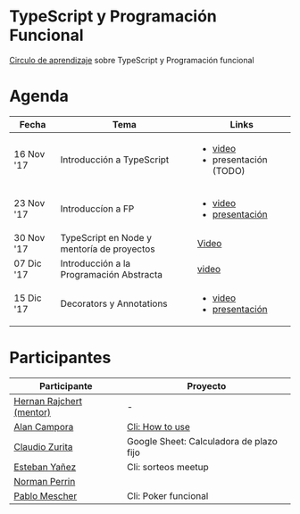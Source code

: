 # TypeScript y Programación Funcional
[Circulo de aprendizaje](https://github.com/circulo-aprendizaje/organizacion) sobre TypeScript y Programación funcional

# Agenda

| Fecha  | Tema | Links |
| ------------- | ------------- | ------------- |
| 16 Nov '17 | Introducción a TypeScript | <ul><li>[video](https://www.youtube.com/watch?v=SYybejXWP7Q)</li><li>presentación (TODO)</li></ul> |
| 23 Nov '17 | Introduccíon a FP | <ul><li>[video](https://www.youtube.com/watch?v=Iwd4JLSk1d4)</li><li>[presentación](http://slides.com/normanperrin/deck#/)</li></ul>|
| 30 Nov '17 | TypeScript en Node y mentoría de proyectos | [Video](https://www.youtube.com/watch?v=eKUf0ZL4eME) |
| 07 Dic '17 | Introducción a la Programación Abstracta | [video](https://www.youtube.com/watch?v=NjPTbdW81BA) |
| 15 Dic '17 | Decorators y Annotations | <ul><li>[video](https://www.youtube.com/watch?v=251TmCFY8iI)</li><li>[presentación](https://slides.com/teban3010/typescript-annotations/fullscreen#/)</li></ul> |

# Participantes

| Participante   | Proyecto |
| ------------- | ------------- | 
| [Hernan Rajchert (mentor)](https://github.com/circulo-aprendizaje/organizacion/blob/master/mensajes/hernan_rajchert.md) | - |  
| [Alan Campora](https://github.com/circulo-aprendizaje/organizacion/blob/master/mensajes/alancampora.md)  | [Cli: How to use](https://github.com/alancampora/how-to-use)|
| [Claudio Zurita](https://github.com/circulo-aprendizaje/organizacion/blob/master/mensajes/claudio_zurita.md)   | Google Sheet: Calculadora de plazo fijo |
| [Esteban Yañez](https://github.com/circulo-aprendizaje/organizacion/blob/master/mensajes/teban.md) | Cli: sorteos meetup |
| [Norman Perrin](https://github.com/circulo-aprendizaje/organizacion/blob/master/mensajes/norman_perrin.md) | |
| [Pablo Mescher](https://github.com/circulo-aprendizaje/organizacion/blob/master/mensajes/pablo_mescher.md) | Cli: Poker funcional|
